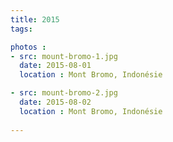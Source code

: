 ```yaml
---
title: 2015
tags: 

photos :
- src: mount-bromo-1.jpg
  date: 2015-08-01
  location : Mont Bromo, Indonésie   

- src: mount-bromo-2.jpg
  date: 2015-08-02
  location : Mont Bromo, Indonésie
   
---
```

